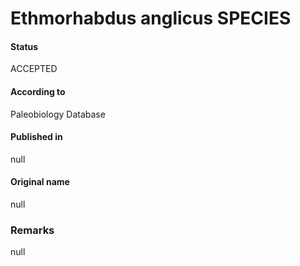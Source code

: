 Ethmorhabdus anglicus SPECIES
=======

#### Status
ACCEPTED

#### According to
Paleobiology Database

#### Published in
null

#### Original name
null

### Remarks
null